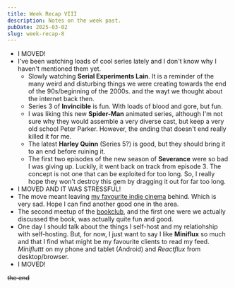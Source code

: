 ```yaml
---
title: Week Recap VIII
description: Notes on the week past.
pubDate: 2025-03-02
slug: week-recap-8
---
```


- I MOVED!
- I've been watching loads of cool series lately and I don't know why I haven't mentioned them yet.
  - Slowly watching **Serial Experiments Lain**. It is a reminder of the many weird and disturbing things we were creating towards the end of the 90s/beginning of the 2000s. and the wayt we thought about the internet back then.
  - Series 3 of **Invincible** is fun. With loads of blood and gore, but fun.
  - I was liking this new **Spider-Man** animated series, although I'm not sure why they would assemble a very diverse cast, but keep a very old school Peter Parker. However, the ending that doesn't end really killed it for me.
  - The latest **Harley Quinn** (Series 5?) is good, but they should bring it to an end before ruining it.
  - The first two episodes of the new season of **Severance** were so bad I was giving up. Luckily, it went back on track from episode 3. The concept is not one that can be exploited for too long. So, I really hope they won't destroy this gem by dragging it out for far too long.
- I MOVED AND IT WAS STRESSFUL!
- The move meant leaving [my favourite indie cinema](https://thecastlecinema.com/) behind. Which is very sad. Hope I can find another good one in the area.
- The second meetup of the [bookclub](https://creativecodingbook.club/), and the first one were we actually discussed the book, was actually quite fun and good.
- One day I should talk about the things I self-host and my relatiohship with self-hosting. But, for now, I just want to say I like **Miniflux** so much and that I find what might be my favourite clients to read my feed. _Minifluttt_ on my phone and tablet (Android) and _Reactflux_ from desktop/browser.
- I MOVED!

~~the end~~
